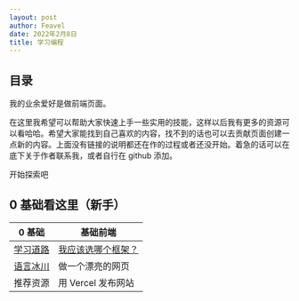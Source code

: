 ```yaml
---
layout: post
author: Feavel
date: 2022年2月8日
title: 学习编程
---
```


<script>
  import New from '$lib/components/ui/badges/New.svelte';
</script>

## 目录

我的业余爱好是做前端页面。

在这里我希望可以帮助大家快速上手一些实用的技能，这样以后我有更多的资源可以看哈哈。希望大家能找到自己喜欢的内容，找不到的话也可以去贡献页面创建一点新的内容。上面没有链接的说明都还在作的过程或者还没开始。着急的话可以在底下关于作者联系我，或者自行在 github 添加。

开始探索吧

## 0 基础看这里（新手）

| 0 基础                                         | 基础前端                                                        |
| ---------------------------------------------- | --------------------------------------------------------------- |
| [学习道路](/learn/programming/roadmap) <New /> | [我应该选哪个框架？](/learn/programming/what-framework) <New /> |
| [语言冰川](/learn/programming/iceberg) <New /> | 做一个漂亮的网页                                                |
| 推荐资源                                       | 用 Vercel 发布网站                                              |

<!-- ## 前端开发

| Next.js            | Svelte Kit         |
| ------------------ | ------------------ |
| 为什么用 Next？    | 为什么用 Svelte ？ |
| 使用 Next 开发 PWA | Svelte 配置环境    |
| 待定 Next.js 功能  | Svelte Markdown    |

| Astro 教程      | Qwik             |
| --------------- | ---------------- |
| Astro 的优缺点  | 为什么使用 Qwik? |
| 搭建 Astro Blog | Qwik 环境搭建    |
| 添加 Themes     |                  |

## BAAS 开发

| Supabase Tutorials                      | PocketBase |
| --------------------------------------- | ---------- |
| Setup Supabase + Svelte Project         | Setup      |
| CRUD app with Supabase and SvelteKit    | ...        |
| Load more data onScroll with Supabase   | ...        |
| Dynamic routes with Svelte and Supabase | ...        |

## 桌面和手机应用开发

| 用 Tauri 做一个 Markdown 编辑工具 | 待定  |
| --------------------------------- | ----- |
| 工程配置                          | Setup |
| 页面设计                          | ...   |
| 功能                              | ...   |
| 发布                              | ...   | -->
